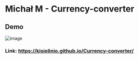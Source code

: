 # Michał M - Currency-converter
## Demo

![image](https://user-images.githubusercontent.com/62571689/224576969-5075b40f-4f4c-4e72-8e10-cb8e5ef617d4.png)


### Link: https://kisielinio.github.io/Currency-converter/
